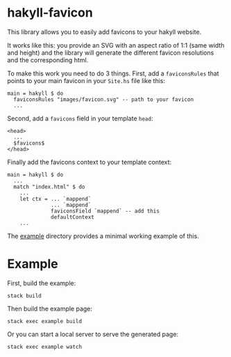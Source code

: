 # hakyll-favicon

This library allows you to easily add favicons to your hakyll website.

<!-- It works like this: you provide an SVG favicon file and the library will generate the different favicon resolutions and the corresponding html. -->
<!-- It is recommended for your main favicon to be an SVG. -->
<!-- Alternatively you can use a PNG with at least the highest resolution required by the favicons to be generated. -->
<!-- If your main favicon image is too small, it will be scaled up and the result might be of bad quality. -->
<!-- The image you provide also needs to have an aspect ratio of 1:1 (same width and height). -->
It works like this: you provide an SVG with an aspect ratio of 1:1 (same width and height) and the library will generate the different favicon resolutions and the corresponding html.

To make this work you need to do 3 things.
First, add a `faviconsRules` that points to your main favicon in your `Site.hs` file like this:

```
main = hakyll $ do
  faviconsRules "images/favicon.svg" -- path to your favicon
  ...
```

Second, add a `favicons` field in your template `head`:

```
<head>
  ...
  $favicons$
</head>
```

Finally add the favicons context to your template context:

```
main = hakyll $ do
  ...
  match "index.html" $ do
    ...
    let ctx = ... `mappend`
              ... `mappend`
              faviconsField `mappend` -- add this
              defaultContext
    ...
```

The [example](example/) directory provides a minimal working example of this.

# Example

First, build the example:

    stack build

Then build the example page:

    stack exec example build
    
Or you can start a local server to serve the generated page:

    stack exec example watch
